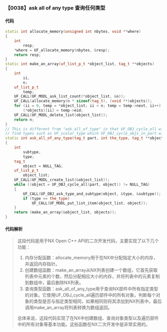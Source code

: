 ### 【0038】ask all of any type 查询任何类型

#### 代码

```cpp
static int allocate_memory(unsigned int nbytes, void **where)
{
    int
        resp;
    *where = UF_allocate_memory(nbytes, &resp);
    return resp;
}
static int make_an_array(uf_list_p_t *object_list, tag_t **objects)
{
    int
        ii,
        n;
    uf_list_p_t
        temp;
    UF_CALL(UF_MODL_ask_list_count(*object_list, &n));
    UF_CALL(allocate_memory(n * sizeof(tag_t), (void **)objects));
    for (ii = 0, temp = *object_list; ii < n; temp = temp->next, ii++)
        (*objects)[ii] = temp->eid;
    UF_CALL(UF_MODL_delete_list(object_list));
    return n;
}
// This is different from "ask_all_of_type" in that UF_OBJ_cycle_all will 
// find types such as UF_scalar_type which UF_OBJ_cycle_objs_in_part will not.
static int ask_all_of_any_type(tag_t part, int the_type, tag_t **objects)
{
    int
        subtype,
        type;
    tag_t
        object = NULL_TAG;
    uf_list_p_t
        object_list;
    UF_CALL(UF_MODL_create_list(&object_list));
    while ((object = UF_OBJ_cycle_all(part, object)) != NULL_TAG)
    {
        UF_CALL(UF_OBJ_ask_type_and_subtype(object, &type, &subtype));
        if (type == the_type)
            UF_CALL(UF_MODL_put_list_item(object_list, object));
    }
    return (make_an_array(&object_list, objects));
}

```

#### 代码解析

> 这段代码是用于NX Open C++ API的二次开发代码，主要实现了以下几个功能：
>
> 1. 内存分配函数：allocate_memory用于在NX中分配指定大小的内存，并返回内存指针。
> 2. 创建数组函数：make_an_array从NX列表创建一个数组，它首先获取列表中元素的个数，然后分配相应大小的内存，并将列表中的元素复制到数组中，最后删除NX列表。
> 3. 查询类型函数：ask_all_of_any_type用于查询NX部件中所有指定类型的对象。它使用UF_OBJ_cycle_all遍历部件中的所有对象，判断每个对象的类型是否与指定类型相同，如果相同则将其添加到NX列表中。最后调用make_an_array将列表转换为数组返回。
>
> 总体来说，这段代码实现了在NX中创建数组、查询对象类型以及遍历部件中的所有对象等基本功能。这些函数在NX二次开发中是非常实用的。
>
